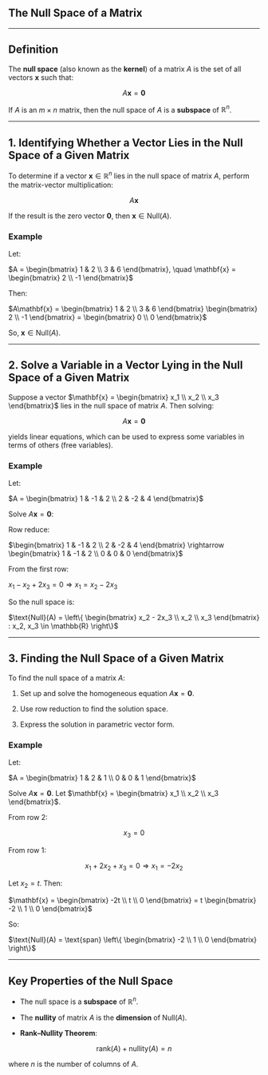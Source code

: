 ## **The Null Space of a Matrix**

---

## **Definition**

The **null space** (also known as the **kernel**) of a matrix $A$ is the set of all vectors $`\mathbf{x}`$ such that:

$$
A\mathbf{x} = \mathbf{0}
$$

If $A$ is an $`m \times n`$ matrix, then the null space of $A$ is a **subspace** of $`\mathbb{R}^n`$.

---

## **1. Identifying Whether a Vector Lies in the Null Space of a Given Matrix**

To determine if a vector $`\mathbf{x} \in \mathbb{R}^n`$ lies in the null space of matrix $A$, perform the matrix-vector multiplication:

$$
A\mathbf{x}
$$

If the result is the zero vector $`\mathbf{0}`$, then $`\mathbf{x} \in \text{Null}(A)`$.

### **Example**

Let:

$`A = \begin{bmatrix} 1 & 2 \\ 3 & 6 \end{bmatrix}, \quad \mathbf{x} = \begin{bmatrix} 2 \\ -1 \end{bmatrix}`$

Then:

$`A\mathbf{x} = \begin{bmatrix} 1 & 2 \\ 3 & 6 \end{bmatrix} \begin{bmatrix} 2 \\ -1 \end{bmatrix} = \begin{bmatrix} 0 \\ 0 \end{bmatrix}`$

So, $`\mathbf{x} \in \text{Null}(A)`$.

---

## **2. Solve a Variable in a Vector Lying in the Null Space of a Given Matrix**

Suppose a vector $`\mathbf{x} = \begin{bmatrix} x_1 \\ x_2 \\ x_3 \end{bmatrix}`$ lies in the null space of matrix $A$. Then solving:

$$
A\mathbf{x} = \mathbf{0}
$$

yields linear equations, which can be used to express some variables in terms of others (free variables).

### **Example**

Let:

$`A = \begin{bmatrix} 1 & -1 & 2 \\ 2 & -2 & 4 \end{bmatrix}`$

Solve $`A\mathbf{x} = \mathbf{0}`$:

Row reduce:

$`\begin{bmatrix} 1 & -1 & 2 \\ 2 & -2 & 4 \end{bmatrix} \rightarrow \begin{bmatrix} 1 & -1 & 2 \\ 0 & 0 & 0 \end{bmatrix}`$

From the first row:

$`x_1 - x_2 + 2x_3 = 0 \Rightarrow x_1 = x_2 - 2x_3`$

So the null space is:

$`\text{Null}(A) = \left\{ \begin{bmatrix} x_2 - 2x_3 \\ x_2 \\ x_3 \end{bmatrix} : x_2, x_3 \in \mathbb{R} \right\}`$

---

## **3. Finding the Null Space of a Given Matrix**

To find the null space of a matrix $A$:

1. Set up and solve the homogeneous equation $`A\mathbf{x} = \mathbf{0}`$.


2. Use row reduction to find the solution space.


3. Express the solution in parametric vector form.


### **Example**

Let:

$`A = \begin{bmatrix} 1 & 2 & 1 \\ 0 & 0 & 1 \end{bmatrix}`$

Solve $`A\mathbf{x} = \mathbf{0}`$. Let $`\mathbf{x} = \begin{bmatrix} x_1 \\ x_2 \\ x_3 \end{bmatrix}`$.

From row 2:

$$
x_3 = 0
$$

From row 1:

$$
x_1 + 2x_2 + x_3 = 0 \Rightarrow x_1 = -2x_2
$$

Let $x_2 = t$. Then:

$`\mathbf{x} = \begin{bmatrix} -2t \\ t \\ 0 \end{bmatrix} = t \begin{bmatrix} -2 \\ 1 \\ 0 \end{bmatrix}`$

So:

$`\text{Null}(A) = \text{span} \left\{ \begin{bmatrix} -2 \\ 1 \\ 0 \end{bmatrix} \right\}`$

---

## **Key Properties of the Null Space**

* The null space is a **subspace** of $`\mathbb{R}^n`$.


* The **nullity** of matrix $A$ is the **dimension** of $`\text{Null}(A)`$.


* **Rank–Nullity Theorem**:


$$
\text{rank}(A) + \text{nullity}(A) = n
$$

where $n$ is the number of columns of $A$.
